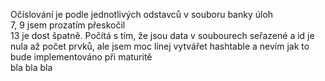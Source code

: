 Očíslování je podle jednotlivých odstavců v souboru banky úloh<br/>
7, 9 jsem prozatím přeskočil<br/>
13 je dost špatně. Počítá s tím, že jsou data v soubourech seřazené a id je nula až počet prvků, ale jsem moc línej vytvářet hashtable a nevím jak to bude implementováno při maturitě<br/>
bla bla bla